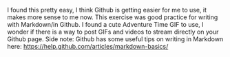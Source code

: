 I found this pretty easy, I think Github is getting easier for me to use, it makes more sense to me now. This exercise was good practice for writing with Markdown/in Github. I found a cute Adventure Time GIF to use, I wonder if there is a way to post GIFs and videos to stream directly on your Github page. Side note: Github has some useful tips on writing in Markdown here: https://help.github.com/articles/markdown-basics/ 
